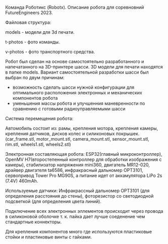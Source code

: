 Команда Роботикс (Robotx). Описание робота для соревновний FutureEngineers 2023.

Файловая структура:

models - модели для 3d печати.

t-photos - фото команды.

v-photos - фото транспортного средства.

Робот был сделан на основе самостоятельно разработанного и напечатанного на 3D-принтере шасси. 3D модели для печати находятся в папке models. Вариант самостоятельной разработки шасси был выбран по двум причинам:

- возможность сделать шасси нужной конфигурации для оптимального расположения электронных и механических компонентов робота
- уменьшения массы робота и улучшенния маневренности по сравнению с готовыми радиоуправляемыми шасси
  
Система перемещения робота:

Автомобиль состоит из: рамы, крепления мотора, крепления камеры, крепления датчиков, дисков колес и силиконовых покрышек.(car_frame.stl, motor_mount.stl, camera_mount.stl, sensor_mount.stl, rim.stl, wheels1.stl, wheels2.stl)

Электронная составляющая робота: ESP32(главный микроконтроллер), OpenMV H7(второстепенный контроллер для обработки изображения с камеры), стабилизатор напряжения mini360, двигатель MR12-020, драйвер двигателя ta6586, инфракрасный дальномер OPT3101, сервопривод Tower Pro MG90S, а питание идет от аккамулятора LiPo 2s (7.4V) 460mAh.

Используемые датчики: Инфракрассный дальномер OPT3101 (для определения расстояния до стены), фоторезистор со светодиодной подсветкой (для определения цвета линий).

Подключение всех электронных эллементов происходит через провода в силиконовой оболочке т. к. пайка дает лучше соеденение чем стандартные коннекторы.

Для крепления компонентов много где используются пластиковые стойки и пластиковые винты с гайками.


